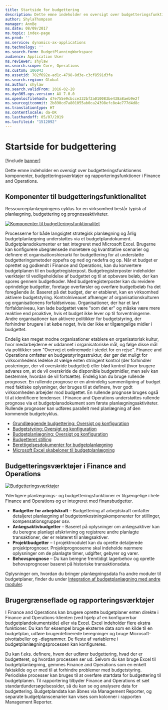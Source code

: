 ```yaml
---
title: Startside for budgettering
description: Dette emne indeholder en oversigt over budgetteringsfunktionens komponenter, budgetteringsværktøjer og funktioner i Microsoft Dynamics 365 for Finance and Operations.
author: ShylaThompson
manager: AnnBe
ms.date: 08/09/2017
ms.topic: index-page
ms.prod: ''
ms.service: dynamics-ax-applications
ms.technology: ''
ms.search.form: BudgetPlanningWorkspace
audience: Application User
ms.reviewer: shylaw
ms.search.scope: Core, Operations
ms.custom: 106043
ms.assetid: 702f692e-ad1c-4798-8d3e-c3cf8591d3fa
ms.search.region: Global
ms.author: shylaw
ms.search.validFrom: 2016-02-28
ms.dyn365.ops.version: AX 7.0.0
ms.openlocfilehash: d7e755e9cbcce332bf2a010083be438a8aeb9e2f
ms.sourcegitcommit: 2b890cd7a801055ab0ca24398efc8e4e777d4d8c
ms.translationtype: HT
ms.contentlocale: da-DK
ms.lasthandoff: 05/07/2019
ms.locfileid: "1512092"
---
```

# <a name="budgeting-home-page"></a>Startside for budgettering

[!include [banner](../includes/banner.md)]

Dette emne indeholder en oversigt over budgetteringsfunktionens komponenter, budgetteringsværktøjer og rapporteringsfunktioner i Finance and Operations. 

<a name="components-of-budgeting-functionality"></a>Komponenter til budgetteringsfunktionalitet
-------------------------------------

Ressourceplanlægningens cyklus for en virksomhed består typisk af planlægning, budgettering og prognoseaktiviteter.

[![Komponenter til budgetteringsfunktionalitet](./media/budgeting-functionality-components.jpg)](./media/budgeting-functionality-components.jpg)

Processerne for både langsigtet strategisk planlægning og årlig budgetplanlægning understøttes via et budgetplandokument. Budgetplansdokumenter er tæt integreret med Microsoft Excel. Brugerne kan konfigurere ubegrænsede monetære og kvantitative scenarier og definere et organisationshierarki for budgettering for at understøtte budgetteringsmetoder oppefra og ned og nedefra og op. Når et budget er oprettet og godkendt i Finance and Operations, kan du konvertere budgetplanen til en budgetregisterpost. Budgetregisterposter indeholder værktøjer til vedligeholdelse af budgettet og til at opbevare beløb, der kan spores gennem budgetkoder. Med budgetregisterposter kan du revidere oprindelige budgetter, foretage overførsler og overføre budgetbeløb fra det foregående år. Baseret på det budget, der er etableret, kan en virksomhed aktivere budgetstyring. Kontrolniveauet afhænger af organisationskulturen og organisationens forfaldsniveau. Organisationer, der har et lavt forfaldsniveau, kan lade budgettet være "som det er" og måske være mere reaktive end proaktive, hvis et budget ikke lever op til forventningerne. Andre organisationer kan aktivere politikker for budgetstyring, der forhindrer brugere i at købe noget, hvis der ikke er tilgængelige midler i budgettet.

Endelig kan meget modne organisationer etablere en organisatorisk kultur, hvor medarbejderne er uddannet i organisatoriske mål, og følge disse mål via politikker som "Overvej et onlinemøde i stedet for en rejse". Finance and Operations omfatter en budgetstyringsstruktur, der gør det muligt for virksomhedens ledelse at vælge enten stringent kontrol (der forhindrer posteringer, der vil overskride budgettet) eller blød kontrol (hvor brugere advares om, at de vil overskride de disponible budgetmidler, men selv kan bestemme, hvordan de vil fortsætte). Endelig kan du bruge rullende prognoser. En rullende prognose er en almindelig sammenligning af budget med faktiske oplysninger, der bruges til at definere, hvor godt virksomheden arbejder mod budgettet. En rullende prognose bruges også til at identificere tendenser. I Finance and Operations understøttes rullende prognose via et budgetplansdokument som første planlægningsaktiviteter. Rullende prognoser kan udføres parallelt med planlægning af den kommende budgetcyklus.

-   [Grundlæggende budgettering: Oversigt og konfiguration](basic-budgeting-overview-configuration.md)
-   [Budgetstyring: Oversigt og konfiguration](budget-control-overview-configuration.md)
-   [Budgetplanlægning: Oversigt og konfiguration](budget-planning-overview-configuration.md)
-   [Budgetteret stilling](position-forecasting.md)
-   [Berettigelsesdokumenter for budgetplanlægning](budget-planning-justification-docs.md)
-   [Microsoft Excel skabeloner til budgetplanlægning](budget-planning-excel-templates.md)

## <a name="budgeting-tools-in-finance-and-operations"></a>Budgetteringsværktøjer i Finance and Operations
[![Budgetteringsværktøjer](./media/budgeting-tools.jpg)](./media/budgeting-tools.jpg) 

Yderligere planlægnings- og budgetteringsfunktioner er tilgængelige i hele Finance and Operations og er integreret med finansbudgetter.

-   **Budgetter for arbejdskraft** – Budgettering af arbejdskraft omfatter detaljeret planlægning af budgetomkostningskomponenter for stillinger, kompensationsgrupper osv.
-   **Anlægsaktivbudgetter** – Baseret på oplysninger om anlægsaktiver kan du beregne planlagt afskrivning og registrere andre planlagte transaktioner, der er relateret til anlægsaktiver.
-   **Projektbudgetter** – I projektmodulet kan du oprette detaljerede projektprognoser. Projektprognoserne skal indeholde nærmere oplysninger om de planlagte timer, udgifter, gebyrer og varer.
-   **Behovsprognose** – Du kan beregne fremtidigt lagerbehov og oprette behovsprognoser baseret på historiske transaktionsdata.

Oplysninger om, hvordan du bringer planlægningsdata fra andre moduler til budgetplaner, finder du under [Integration af budgetplanlægning med andre moduler](budget-planning-integration-other-modules.md).

## <a name="user-interface-and-reporting-capabilities"></a>Brugergrænseflade og rapporteringsværktøjer
I Finance and Operations kan brugere oprette budgetplaner enten direkte i Finance and Operations-klienten (ved hjælp af en konfigurerbar budgetplandokumentside) eller via Excel. Excel indeholder flere ekstra funktioner. Du kan for eksempel bruge eksterne data som en kilde til en budgetplan, udføre brugerdefinerede beregninger og bruge Microsoft-pivottabeller og -diagrammer. De fleste af variablerne i budgetplanlægningsprocessen kan konfigureres. 

Du kan f.eks. definere, hvem der udfører budgettering, hvad der er budgetteret, og hvordan processen ser ud. Selvom du kan bruge Excel til budgetplanlægning, gemmes Finance and Operations som en enkelt faktakilde og er med til at forhindre problemer med budgetstyring. Periodiske processer kan bruges til at overføre startdata for budgettering til budgetplanen. Til rapportering tilbyder Finance and Operations et sæt standardundersøgelsessider, så du kan se og analysere data for budgettering. Budgetplandata kan åbnes via Management Reporter, og separate budgetplanscenarier kan vises som kolonner i rapporten Management Reporter.







